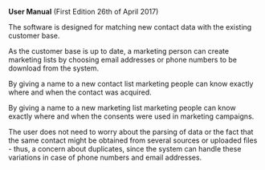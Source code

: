 __User Manual__ (First Edition 26th of April 2017)

The software is designed for matching new contact data with the existing customer base.

As the customer base is up to date, a marketing person can create marketing lists by choosing email addresses or phone numbers to be download from the system.

By giving a name to a new contact list marketing people can know exactly where and when the contact was acquired.

By giving a name to a new marketing list marketing people can know exactly where and when the consents were used in marketing campaigns.

The user does not need to worry about the parsing of data or the fact that the same contact might be obtained from several sources or uploaded files - thus, a concern about duplicates, since the system can handle these variations in case of phone numbers and email addresses.
